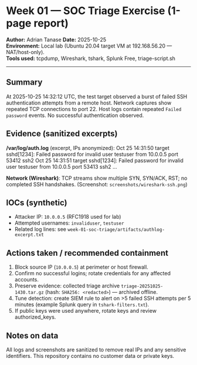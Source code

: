 # Week 01 — SOC Triage Exercise (1-page report)

**Author:** Adrian Tanase
**Date:** 2025-10-25  
**Environment:** Local lab (Ubuntu 20.04 target VM at 192.168.56.20 — NAT/host-only).  
**Tools used:** tcpdump, Wireshark, tshark, Splunk Free, triage-script.sh

---

## Summary
At 2025-10-25 14:32:12 UTC, the test target observed a burst of failed SSH authentication attempts from a remote host. Network captures show repeated TCP connections to port 22. Host logs contain repeated `Failed password` events. No successful authentication observed.

## Evidence (sanitized excerpts)
**/var/log/auth.log** (excerpt, IPs anonymized):
Oct 25 14:31:50 target sshd[1234]: Failed password for invalid user testuser from 10.0.0.5 port 53412 ssh2
Oct 25 14:31:51 target sshd[1234]: Failed password for invalid user testuser from 10.0.0.5 port 53413 ssh2
...


**Network (Wireshark)**: TCP streams show multiple SYN, SYN/ACK, RST; no completed SSH handshakes. (Screenshot: `screenshots/wireshark-ssh.png`)

## IOCs (synthetic)
- Attacker IP: `10.0.0.5` (RFC1918 used for lab)  
- Attempted usernames: `invaliduser`, `testuser`  
- Related log lines: see `week-01-soc-triage/artifacts/authlog-excerpt.txt`

## Actions taken / recommended containment
1. Block source IP (`10.0.0.5`) at perimeter or host firewall.  
2. Confirm no successful logins; rotate credentials for any affected accounts.  
3. Preserve evidence: collected triage archive `triage-20251025-1430.tar.gz` (hash: `SHA256: <redacted>`) — archived offline.  
4. Tune detection: create SIEM rule to alert on >5 failed SSH attempts per 5 minutes (example Splunk query in `tshark-filters.txt`).  
5. If public keys were used anywhere, rotate keys and review authorized_keys.

## Notes on data
All logs and screenshots are sanitized to remove real IPs and any sensitive identifiers. This repository contains no customer data or private keys.
